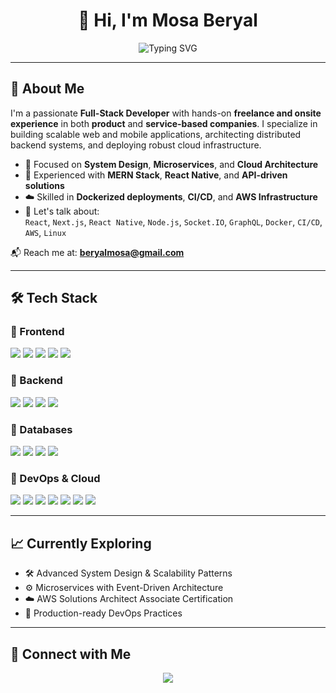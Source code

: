 <h1 align="center">👋 Hi, I'm Mosa Beryal</h1>

<p align="center">
  <img src="https://readme-typing-svg.herokuapp.com?font=Fira+Code&size=24&pause=1000&color=38BDF8&center=true&vCenter=true&width=500&lines=Full-Stack+Developer;React+Native+Engineer;Cloud+%26+System+Design+Enthusiast;DevOps+%7C+AWS+%7C+Microservices" alt="Typing SVG" />
</p>

---

## 🚀 About Me

I'm a passionate **Full-Stack Developer** with hands-on **freelance and onsite experience** in both **product** and **service-based companies**. I specialize in building scalable web and mobile applications, architecting distributed backend systems, and deploying robust cloud infrastructure.

- 🧠 Focused on **System Design**, **Microservices**, and **Cloud Architecture**
- 🧩 Experienced with **MERN Stack**, **React Native**, and **API-driven solutions**
- ☁️ Skilled in **Dockerized deployments**, **CI/CD**, and **AWS Infrastructure**
- 💬 Let's talk about:  
  `React`, `Next.js`, `React Native`, `Node.js`, `Socket.IO`, `GraphQL`, `Docker`, `CI/CD`, `AWS`, `Linux`

📬 Reach me at: **beryalmosa@gmail.com**

---

## 🛠️ Tech Stack

### 🔹 Frontend
<p>
  <img src="https://img.shields.io/badge/React-61DAFB?style=flat&logo=react&logoColor=black" />
  <img src="https://img.shields.io/badge/Next.js-000000?style=flat&logo=nextdotjs&logoColor=white" />
  <img src="https://img.shields.io/badge/React_Native-61DAFB?style=flat&logo=react&logoColor=black" />
  <img src="https://img.shields.io/badge/Tailwind_CSS-38B2AC?style=flat&logo=tailwind-css&logoColor=white" />
  <img src="https://img.shields.io/badge/TypeScript-3178C6?style=flat&logo=typescript&logoColor=white" />
</p>

### 🔹 Backend
<p>
  <img src="https://img.shields.io/badge/Node.js-339933?style=flat&logo=nodedotjs&logoColor=white" />
  <img src="https://img.shields.io/badge/Express-000000?style=flat&logo=express&logoColor=white" />
  <img src="https://img.shields.io/badge/Socket.IO-010101?style=flat&logo=socketdotio&logoColor=white" />
  <img src="https://img.shields.io/badge/GraphQL-E10098?style=flat&logo=graphql&logoColor=white" />
</p>

### 🔹 Databases
<p>
  <img src="https://img.shields.io/badge/MongoDB-47A248?style=flat&logo=mongodb&logoColor=white" />
  <img src="https://img.shields.io/badge/MySQL-4479A1?style=flat&logo=mysql&logoColor=white" />
  <img src="https://img.shields.io/badge/PostgreSQL-4169E1?style=flat&logo=postgresql&logoColor=white" />
  <img src="https://img.shields.io/badge/Firebase-FFCA28?style=flat&logo=firebase&logoColor=black" />
</p>

### 🔹 DevOps & Cloud
<p>
  <img src="https://img.shields.io/badge/AWS-232F3E?style=flat&logo=amazonaws&logoColor=white" />
  <img src="https://img.shields.io/badge/Docker-2496ED?style=flat&logo=docker&logoColor=white" />
  <img src="https://img.shields.io/badge/Linux-FCC624?style=flat&logo=linux&logoColor=black" />
  <img src="https://img.shields.io/badge/Jenkins-D24939?style=flat&logo=jenkins&logoColor=white" />
  <img src="https://img.shields.io/badge/GitHub_Actions-2088FF?style=flat&logo=githubactions&logoColor=white" />
  <img src="https://img.shields.io/badge/Vercel-000000?style=flat&logo=vercel&logoColor=white" />
  <img src="https://img.shields.io/badge/Render-46E3B7?style=flat&logo=render&logoColor=black" />
</p>

---

## 📈 Currently Exploring  

- 🛠️ Advanced System Design & Scalability Patterns  
- ⚙️ Microservices with Event-Driven Architecture  
- ☁️ AWS Solutions Architect Associate Certification  
- 🔧 Production-ready DevOps Practices  

---

## 🔗 Connect with Me  

<p align="center">
  <a href="https://www.linkedin.com/in/mosa-beryal-b03233211">
    <img src="https://img.shields.io/badge/LinkedIn-0077B5?style=for-the-badge&logo=linkedin&logoColor=white" />
  </a>
</p>
